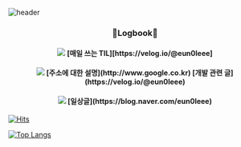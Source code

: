 ![header](https://capsule-render.vercel.app/api?text=Joy%20Github!&type=waving&width=100&height=300&color=gradient)

<div align="center"> 
  <h3 align="center"> 📝Logbook📝 </h3>
  <h4 align="center">
    <img src="https://img.shields.io/badge/Notion-000000?style=flat&logo=notion&logoColor=white" /> 
    [매일 쓰는 TIL][https://velog.io/@eun0leee]
  </h4>
  <h4 align="center">
    <img src="https://img.shields.io/badge/Velog-20C997?style=flat&logo=Velog&logoColor=white" />
    [주소에 대한 설명](http://www.google.co.kr)
    [개발 관련 글](https://velog.io/@eun0leee)
  </h4>
  <h4 align="center">
   <img src="https://img.shields.io/badge/Blog-03C75A?style=flat&logo=Naver&logoColor=white" /> 
    [일상글](https://blog.naver.com/eun0leee)
  </h4>
</div>

[![Hits](https://hits.seeyoufarm.com/api/count/incr/badge.svg?url=https%3A%2F%2Fgithub.com%2Feun0leee%2Fhit-counter&count_bg=%23DC86D8&title_bg=%238F279E&icon=&icon_color=%23E7E7E7&title=hits&edge_flat=false)](https://hits.seeyoufarm.com)

[![Top Langs](https://github-readme-stats.vercel.app/api/top-langs/?username=eun0leee&layout=compact)](https://github.com/eun0leee/github-readme-stats)

